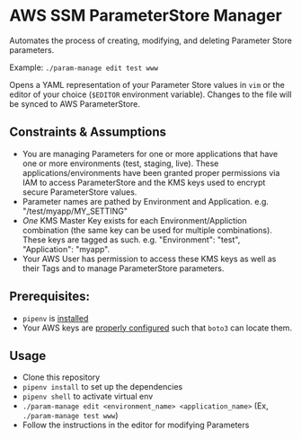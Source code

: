 AWS SSM ParameterStore Manager
=========================
Automates the process of creating, modifying, and deleting Parameter Store parameters.

Example: `./param-manage edit test www`

Opens a YAML representation of your Parameter Store values in `vim` or the editor of your choice (`$EDITOR` environment variable). Changes to the file will be synced to AWS ParameterStore.

Constraints & Assumptions
-------------------------
- You are managing Parameters for one or more applications that have one or more environments (test, staging, live). These applications/environments have been granted proper permissions via IAM to access ParameterStore and the KMS keys used to encrypt secure ParameterStore values.
- Parameter names are pathed by Environment and Application. e.g. "/test/myapp/MY_SETTING"
- _One_ KMS Master Key exists for each Environment/Appliction combination (the same key can be used for multiple combinations). These keys are tagged as such. e.g. "Environment": "test", "Application": "myapp". 
- Your AWS User has permission to access these KMS keys as well as their Tags and to manage ParameterStore parameters.

Prerequisites:
--------------
- `pipenv` is [installed](https://docs.pipenv.org/)
- Your AWS keys are [properly configured](http://boto3.readthedocs.io/en/latest/guide/configuration.html) such that `boto3` can locate them.

Usage
-----
- Clone this repository
- `pipenv install` to set up the dependencies
- `pipenv shell` to activate virtual env
- `./param-manage edit <environment_name> <application_name>` (Ex, `./param-manage test www`)
- Follow the instructions in the editor for modifying Parameters



